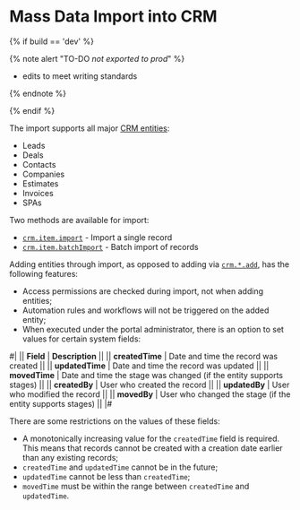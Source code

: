 # Mass Data Import into CRM

{% if build == 'dev' %}

{% note alert "TO-DO _not exported to prod_" %}

- edits to meet writing standards

{% endnote %}

{% endif %}

The import supports all major [CRM entities](../../data-types.md#object_type):

- Leads
- Deals
- Contacts
- Companies
- Estimates
- Invoices
- SPAs

Two methods are available for import:

- [`crm.item.import`](crm-item-import.md) - Import a single record
- [`crm.item.batchImport`](crm-item-batch-import.md) - Batch import of records

Adding entities through import, as opposed to adding via [`crm.*.add`](../crm-item-add.md), has the following features:

- Access permissions are checked during import, not when adding entities;
- Automation rules and workflows will not be triggered on the added entity;
- When executed under the portal administrator, there is an option to set values for certain system fields:

#|
|| **Field** | **Description** ||
|| **createdTime** | Date and time the record was created ||
|| **updatedTime** | Date and time the record was updated ||
|| **movedTime** | Date and time the stage was changed (if the entity supports stages) ||
|| **createdBy** | User who created the record ||
|| **updatedBy** | User who modified the record ||
|| **movedBy** | User who changed the stage (if the entity supports stages) ||
|#

There are some restrictions on the values of these fields:

- A monotonically increasing value for the `createdTime` field is required. This means that records cannot be created with a creation date earlier than any existing records;
- `createdTime` and `updatedTime` cannot be in the future;
- `updatedTime` cannot be less than `createdTime`;
- `movedTime` must be within the range between `createdTime` and `updatedTime`.